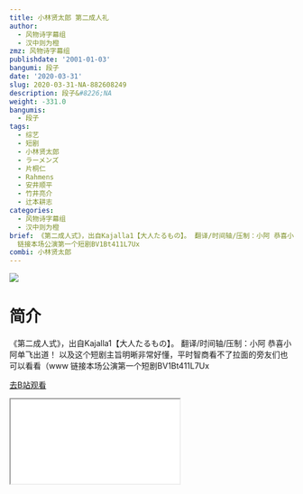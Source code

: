 ```yaml
---
title: 小林贤太郎 第二成人礼
author:
  - 风物诗字幕组
  - 汉中则为橙
zmz: 风物诗字幕组
publishdate: '2001-01-03'
bangumi: 段子
date: '2020-03-31'
slug: 2020-03-31-NA-882608249
description: 段子&#8226;NA
weight: -331.0
bangumis:
  - 段子
tags:
  - 综艺
  - 短剧
  - 小林贤太郎
  - ラーメンズ
  - 片桐仁
  - Rahmens
  - 安井顺平
  - 竹井亮介
  - 辻本耕志
categories:
  - 风物诗字幕组
  - 汉中则为橙
brief: 《第二成人式》，出自Kajalla1【大人たるもの】。 翻译/时间轴/压制：小阿 恭喜小阿单飞出道！ 以及这个短剧主旨明晰非常好懂，平时智商看不了拉面的旁友们也可以看看（www
  链接本场公演第一个短剧BV1Bt411L7Ux
combi: 小林贤太郎
---
```

![](https://raw.githubusercontent.com/tcgriffith/owaraisite/master/static/tmpimg/be4783dbd4e4db8b7e913585465fff0e925e3306.jpg.480.jpg)
# 简介  
《第二成人式》，出自Kajalla1【大人たるもの】。
翻译/时间轴/压制：小阿
恭喜小阿单飞出道！
以及这个短剧主旨明晰非常好懂，平时智商看不了拉面的旁友们也可以看看（www
链接本场公演第一个短剧BV1Bt411L7Ux  

[去B站观看](https://www.bilibili.com/video/av882608249/)
<div class ="resp-container"><iframe class="testiframe" src="//player.bilibili.com/player.html?aid=882608249"", scrolling="no", allowfullscreen="true" > </iframe></div> 
